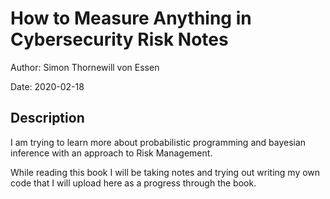 # How to Measure Anything in Cybersecurity Risk Notes

Author: Simon Thornewill von Essen

Date: 2020-02-18

## Description

I am trying to learn more about probabilistic programming and bayesian inference with an approach to Risk Management. 

While reading this book I will be taking notes and trying out writing my own code that I will upload here as a progress through the book.
